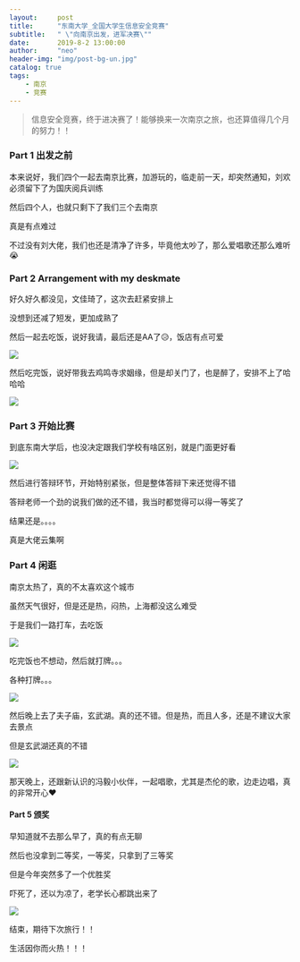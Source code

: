 ```yaml
---
layout:     post
title:      "东南大学_全国大学生信息安全竞赛"
subtitle:   " \"向南京出发，进军决赛\""
date:       2019-8-2 13:00:00
author:     "neo"
header-img: "img/post-bg-un.jpg"
catalog: true
tags:
    - 南京
    - 竞赛
---
```


> 信息安全竞赛，终于进决赛了！能够换来一次南京之旅，也还算值得几个月的努力！！

### Part 1 出发之前

本来说好，我们四个一起去南京比赛，加游玩的，临走前一天，却突然通知，刘欢必须留下了为国庆阅兵训练

然后四个人，也就只剩下了我们三个去南京

真是有点难过

不过没有刘大佬，我们也还是清净了许多，毕竟他太吵了，那么爱唱歌还那么难听😭

### Part 2 Arrangement with my deskmate

好久好久都没见，文佳琦了，这次去赶紧安排上

没想到还减了短发，更加成熟了

然后一起去吃饭，说好我请，最后还是AA了😥，饭店有点可爱

![](https://neoyanghc-picture.oss-cn-beijing.aliyuncs.com/40bcaf8efa60306a4f3ff2bbe8b3a7a.jpg)



然后吃完饭，说好带我去鸡鸣寺求姻缘，但是却关门了，也是醉了，安排不上了哈哈哈

![](https://neoyanghc-picture.oss-cn-beijing.aliyuncs.com/12f8ae1b868789b03789aaf8fe1ffce.jpg)

### Part 3 开始比赛

到底东南大学后，也没决定跟我们学校有啥区别，就是门面更好看

![](https://neoyanghc-picture.oss-cn-beijing.aliyuncs.com/d31871247be80e13f4cc3519949128c.jpg)

然后进行答辩环节，开始特别紧张，但是整体答辩下来还觉得不错

答辩老师一个劲的说我们做的还不错，我当时都觉得可以得一等奖了

结果还是。。。。

真是大佬云集啊

### Part 4 闲逛

南京太热了，真的不太喜欢这个城市

虽然天气很好，但是还是热，闷热，上海都没这么难受

于是我们一路打车，去吃饭

![](https://neoyanghc-picture.oss-cn-beijing.aliyuncs.com/ca5ccf7e7f493f6fef695b60c73cdce.jpg)

吃完饭也不想动，然后就打牌。。。

各种打牌。。。

![](https://neoyanghc-picture.oss-cn-beijing.aliyuncs.com/1a214befe2f3a82e236f0e461422034.jpg)

然后晚上去了夫子庙，玄武湖。真的还不错。但是热，而且人多，还是不建议大家去景点

但是玄武湖还真的不错

![](https://neoyanghc-picture.oss-cn-beijing.aliyuncs.com/b5502e650b73122e6162d8c76ee54b1.jpg)

那天晚上，还跟新认识的冯毅小伙伴，一起唱歌，尤其是杰伦的歌，边走边唱，真的非常开心♥

#### Part 5 颁奖

早知道就不去那么早了，真的有点无聊

然后也没拿到二等奖，一等奖，只拿到了三等奖

但是今年突然多了一个优胜奖

吓死了，还以为凉了，老学长心都跳出来了

![](https://neoyanghc-picture.oss-cn-beijing.aliyuncs.com/20190805150033.png)

结束，期待下次旅行！！

生活因你而火热！！！



